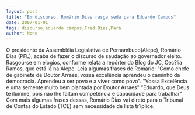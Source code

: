 ```yaml
---
layout: post
title: "Em discurso, Romário Dias rasga seda para Eduardo Campos"
date: 2007-01-01
tags: discurso,eduardo campos,Fred Dias,Pará
author: None
---
```

O presidente da Assembléia Legislativa de Pernambuco(Alepe), Romário Dias (PFL), acaba de fazer o discurso de saudação ao governador eleito.
Rasgou-se em elogios, conforme relata a repórter do Blog do JC, Cec?lia Ramos, que está lá na Alepe. Leia algumas frases de Romário:
\"Como chefe de gabinete de Doutor Arraes, vossa excelência aprendeu&nbsp;o caminho da democracia. Aprendeu a ser povo e a viver como povo\".
\"Vossa Excelência é uma semente muito bem plantada por Doutor Arraes\"
\"Eduardo, que Deus te ilumine, pois não lhe faltam competência e capacidade&nbsp;para trabalhar\"
Com mais algumas frases dessas, Romário Dias vai direto para o Tribunal de Contas do Estado (TCE) sem necessidade de lista tr?plice. 